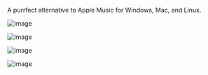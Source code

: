 A purrfect alternative to Apple Music for Windows, Mac, and Linux.

![image](https://github.com/scarryaa/musicnya/assets/77030329/4d79cb66-d9b2-47f8-b3fb-3ba7002b5eed)

![image](https://github.com/scarryaa/musicnya/assets/77030329/4375e8aa-4e50-4c33-bcf3-424b17dafa69)

![image](https://github.com/scarryaa/musicnya/assets/77030329/d3588b06-43df-4943-a59a-36db7b2789e1)

![image](https://github.com/scarryaa/musicnya/assets/77030329/6b53a7ba-7bb8-4136-b442-6e304f82b29f)
